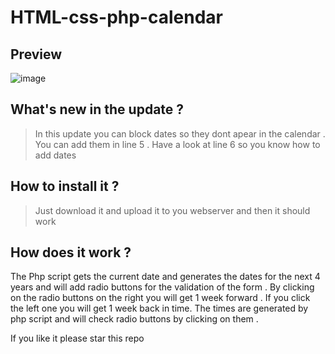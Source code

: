 # HTML-css-php-calendar

## Preview

![image](https://user-images.githubusercontent.com/101336067/157666778-5ca9fd3c-bc5b-4b90-84de-c073cd4e867f.png)

## What's new in the update ?

>In this update you can block dates so they dont apear in the calendar .
>You can add them in line 5 . Have a look at line 6 so you know how to add dates  

## How to install it ?
>Just download it and upload it to you webserver and then it should work 

## How does it work ?

The Php script gets the current date and generates the dates for the next 4 years and will add radio buttons for the validation of the form . By clicking on the radio buttons on the right you will get 1 week forward . If you click the left one you will get 1 week back in time. The times are generated by php script and will check radio buttons by clicking on them .

If you like it please star this repo
